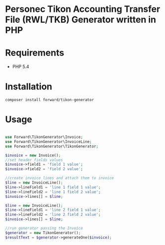 # Personec Tikon Accounting Transfer File (RWL/TKB) Generator written in PHP

# Requirements
- PHP 5.4

# Installation
``composer install forward/tikon-generator``

# Usage
```php

use Forward\TikonGenerator\Invoice;
use Forward\TikonGenerator\InvoiceLine;
use Forward\TikonGenerator\TikonGenerator;

$invoice = new Invoice();
//set header fields values
$invoice->field1 = 'field 1 value';
$invoice->field2 = 'field 2 value';

//create invoice lines and attach them to invoice
$line = new InvoiceLine();
$line->lineField1 = 'line 1 field 1 value';
$line->lineField2 = 'line 1 field 2 value';
$invoice->lines[] = $line;

$line = new InvoiceLine();
$line->lineField1 = 'line 2 field 1 value';
$line->lineField2 = 'line 2 field 2 value';
$invoice->lines[] = $line;

//run generator passing the Invoice
$generator = new TikonGenerator();
$resultText = $generator->generateOne($invoice);

```
